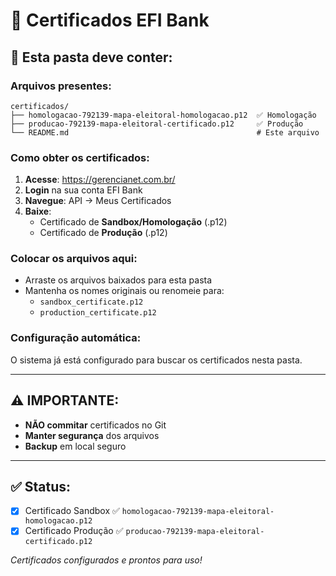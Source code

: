 # 🔐 Certificados EFI Bank

## 📁 **Esta pasta deve conter:**

### **Arquivos presentes:**
```
certificados/
├── homologacao-792139-mapa-eleitoral-homologacao.p12  ✅ Homologação
├── producao-792139-mapa-eleitoral-certificado.p12     ✅ Produção
└── README.md                                          # Este arquivo
```

### **Como obter os certificados:**

1. **Acesse**: https://gerencianet.com.br/
2. **Login** na sua conta EFI Bank
3. **Navegue**: API → Meus Certificados
4. **Baixe**:
   - Certificado de **Sandbox/Homologação** (.p12)
   - Certificado de **Produção** (.p12)

### **Colocar os arquivos aqui:**
- Arraste os arquivos baixados para esta pasta
- Mantenha os nomes originais ou renomeie para:
  - `sandbox_certificate.p12`
  - `production_certificate.p12`

### **Configuração automática:**
O sistema já está configurado para buscar os certificados nesta pasta.

---

## ⚠️ **IMPORTANTE:**

- **NÃO commitar** certificados no Git
- **Manter segurança** dos arquivos
- **Backup** em local seguro

---

## ✅ **Status:**
- [x] Certificado Sandbox ✅ `homologacao-792139-mapa-eleitoral-homologacao.p12`
- [x] Certificado Produção ✅ `producao-792139-mapa-eleitoral-certificado.p12`

*Certificados configurados e prontos para uso!*